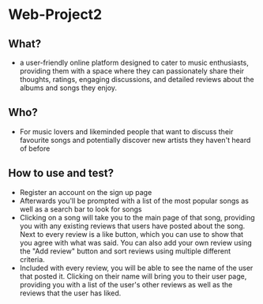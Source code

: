 # Web-Project2
## What?
- a user-friendly online platform designed to cater to music enthusiasts, providing them with a space where they can passionately share their thoughts, ratings, engaging discussions, and detailed reviews about the albums and songs they enjoy.
## Who?
- For music lovers and likeminded people that want to discuss their favourite songs and potentially discover new artists they haven't heard of before
## How to use and test?
- Register an account on the sign up page
- Afterwards you'll be prompted with a list of the most popular songs as well as a search bar to look for songs
- Clicking on a song will take you to the main page of that song, providing you with any existing reviews that users have posted about the song. Next to every review is a like button, which you can use to show that you agree with what was said. You can also add your own review using the "Add review" button and sort reviews using multiple different criteria.
- Included with every review, you will be able to see the name of the user that posted it. Clicking on their name will bring you to their user page, providing you with a list of the user's other reviews as well as the reviews that the user has liked.

